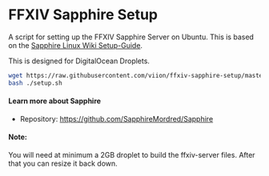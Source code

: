 # FFXIV Sapphire Setup

A script for setting up the FFXIV Sapphire Server on Ubuntu. This is based on the [Sapphire Linux Wiki Setup-Guide](https://github.com/SapphireMordred/Sapphire/wiki/Linux-Installation).

This is designed for DigitalOcean Droplets.

```sh
wget https://raw.githubusercontent.com/viion/ffxiv-sapphire-setup/master/setup.sh
bash ./setup.sh
```

#### Learn more about Sapphire

- Repository: https://github.com/SapphireMordred/Sapphire

#### Note:

You will need at minimum a 2GB droplet to build the ffxiv-server files. After that you can resize it back down.
